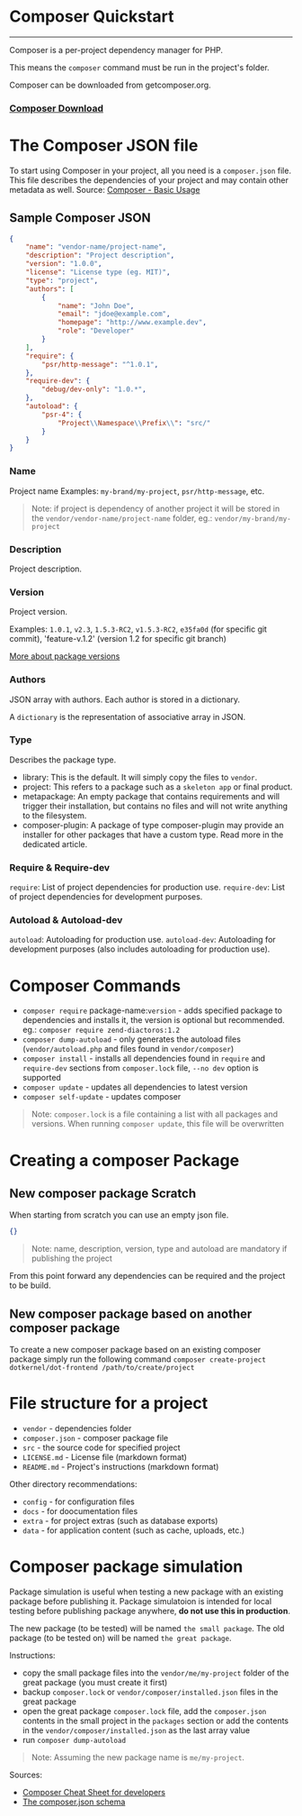 # Composer Quickstart
---

Composer is a per-project dependency manager for PHP.

This means the `composer` command must be run in the project's folder.

Composer can be downloaded from getcomposer.org. 

### [Composer Download](https://getcomposer.org/download/)


# The Composer JSON file

To start using Composer in your project, all you need is a `composer.json` file. This file describes the dependencies of your project and may contain other metadata as well.
Source: [Composer - Basic Usage](https://getcomposer.org/doc/01-basic-usage.md)

## Sample Composer JSON

```json
{
    "name": "vendor-name/project-name",
    "description": "Project description",
    "version": "1.0.0",
    "license": "License type (eg. MIT)",
    "type": "project",
    "authors": [
        {
            "name": "John Doe",
            "email": "jdoe@example.com",
            "homepage": "http://www.example.dev",
            "role": "Developer"
        }
    ],
    "require": {
        "psr/http-message": "^1.0.1",
    },
    "require-dev": {
        "debug/dev-only": "1.0.*",
    },
    "autoload": {
        "psr-4": {
            "Project\\Namespace\\Prefix\\": "src/"
        }
    }
}
```

### Name

Project name
Examples: `my-brand/my-project`, `psr/http-message`, etc.

> Note: if project is dependency of another project it will be stored in the `vendor/vendor-name/project-name` folder, eg.:
`vendor/my-brand/my-project` 

### Description

Project description.

### Version

Project version.

Examples: `1.0.1`, `v2.3`, `1.5.3-RC2`, `v1.5.3-RC2`, `e35fa0d` (for specific git commit), 'feature-v.1.2' (version 1.2 for specific git branch)

[More about package versions](Composer-Versions.md)

### Authors

JSON array with authors. Each author is stored in a dictionary.

A `dictionary` is the representation of associative array in JSON.

### Type

Describes the package type. 

* library: This is the default. It will simply copy the files to `vendor`.
* project: This refers to a package such as a `skeleton app` or final product.
* metapackage: An empty package that contains requirements and will trigger their installation, but contains no files and will not write anything to the filesystem.
* composer-plugin: A package of type composer-plugin may provide an installer for other packages that have a custom type. Read more in the dedicated article.

### Require & Require-dev

`require`: List of project dependencies for production use.
`require-dev`: List of project dependencies for development purposes.

### Autoload & Autoload-dev

`autoload`: Autoloading for production use.
`autoload-dev`: Autoloading for development purposes (also includes autoloading for production use).


# Composer Commands

* `composer require` package-name:`version` - adds specified package to dependencies and installs it, the version is optional but recommended. eg.: `composer require zend-diactoros:1.2`
* `composer dump-autoload` - only generates the autoload files (`vendor/autoload.php` and files found in `vendor/composer`)
* `composer install` - installs all dependencies found in `require` and `require-dev` sections from `composer.lock` file, `--no dev` option is supported
* `composer update` - updates all dependencies to latest version
* `composer self-update` - updates composer
> Note: `composer.lock` is a file containing a list with all packages and versions. When running `composer update`, this file will be overwritten



# Creating a composer Package

## New composer package Scratch

When starting from scratch you can use an empty json file.

```json
{}
```

> Note: name, description, version, type and autoload are mandatory if publishing the project

From this point forward any dependencies can be required and the project to be build.

## New composer package based on another composer package

To create a new composer package based on an existing composer package simply run the following command
`composer create-project dotkernel/dot-frontend /path/to/create/project`

# File structure for a project
* `vendor` - dependencies folder
* `composer.json` - composer package file
* `src` - the source code for specified project
* `LICENSE.md` - License file (markdown format)
* `README.md` - Project's instructions (markdown format)

Other directory recommendations:
* `config` - for configuration files
* `docs` -  for doocumentation files
* `extra` - for project extras (such as database exports)
* `data` - for application content (such as cache, uploads, etc.)

# Composer package simulation

Package simulation is useful when testing a new package with an existing package before publishing it.
Package simulatoion is intended for local testing before publishing package anywhere, **do not use this in production**.

The new package (to be tested) will be named `the small package`.
The old package (to be tested on) will be named `the great package`.

Instructions:
* copy the small package files into the `vendor/me/my-project` folder of the great package (you must create it first)
* backup `composer.lock` or `vendor/composer/installed.json` files in the great package
* open the great package `composer.lock` file, add the `composer.json` contents in the small project in the `packages` section or add the contents in the `vendor/composer/installed.json` as the last array value
* run `composer dump-autoload`

> Note: Assuming the new package name is `me/my-project`. 


Sources: 
* [Composer Cheat Sheet for developers](http://composer.json.jolicode.com/)
* [The composer.json schema](https://getcomposer.org/doc/04-schema.md)